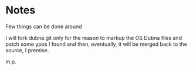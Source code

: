 # Notes

 Few things can be done around

 I will fork dubna.git  only for the reason to markup the OS Dubna
files and patch some ypos I found and then, eventually, it will be 
merged back to the source, I premise. 

m.p. 

